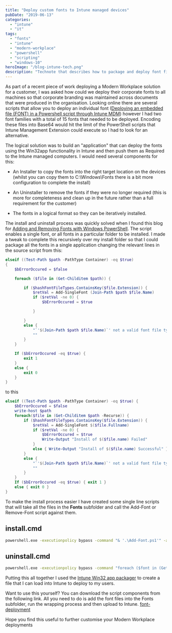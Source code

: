 ```yaml
---
title: "Deploy custom fonts to Intune managed devices"
pubDate: "2019-06-13"
categories:
  - "intune"
  - "it"
tags:
  - "fonts"
  - "intune"
  - "modern-workplace"
  - "powershell"
  - "scripting"
  - "windows-10"
heroImage: "/blog-intune-tech.png"
description: "Technote that describes how to package and deploy font files to Intune managed Windows devices using the Win32App packaging construct"
---
```


As part of a recent piece of work deploying a Modern Workplace solution for a customer, I was asked how could we deploy their corporate fonts to all machines so that corporate branding was maintained across documents that were produced in the organisation. Looking online there are several scripts that allow you to deploy an individual font ([Deploying an embedded file (FONT) in a Powershell script through Intune MDM](https://www.lieben.nu/liebensraum/2019/01/deploying-an-embedded-file-font-in-a-powershell-script-through-intune-mdm/)) however I had two font families with a total of 15 fonts that needed to be deployed. Encoding these files into Base64 would hit the limit of the PowerShell scripts that Intune Management Extension could execute so I had to look for an alternative.

The logical solution was to build an "application" that can deploy the fonts using the Win32app functionality in Intune and then push them as Required to the Intune managed computers. I would need several components for this:

- An Installer to copy the fonts into the right target location on the devices (whilst you can copy them to C:\\Windows\\Fonts there is a bit more configuration to complete the install)

- An Uninstaller to remove the fonts if they were no longer required (this is more for completeness and clean up in the future rather than a full requirement for the customer)

- The fonts in a logical format so they can be iteratively installed.

The install and uninstall process was quickly solved when I found this blog for [Adding and Removing Fonts with Windows PowerShell](https://blogs.technet.microsoft.com/deploymentguys/2010/12/04/adding-and-removing-fonts-with-windows-powershell/). The script enables a single font, or all fonts in a particular folder to be installed. I made a tweak to complete this recursively over my install folder so that I could package all the fonts in a single application changing the relevant lines in the source script from this:

```powershell
elseif ((Test-Path $path -PathType Container) -eq $true)
{
    $bErrorOccured = $false

    foreach ($file in (Get-Childitem $path)) {

        if ($hashFontFileTypes.ContainsKey($file.Extension)) {
            $retVal = Add-SingleFont (Join-Path $path $file.Name)
            if ($retVal -ne 0) {
                $bErrorOccured = $true

            }

        }
        else {
            "`'$(Join-Path $path $file.Name)`' not a valid font file type"
            ""
        }
    }

    If ($bErrorOccured -eq $true) {
        exit 1
    }
    else {
        exit 0
    }
}
```

to this

```powershell
elseif ((Test-Path $path -PathType Container) -eq $true) {
    $bErrorOccured = $false
    write-host $path
    foreach($file in (Get-Childitem $path -Recurse)) {
        if ($hashFontFileTypes.ContainsKey($file.Extension)) {
            $retVal = Add-SingleFont $($file.Fullname)
            if ($retVal -ne 0) {
                $bErrorOccured = $true
                Write-Output "Install of $($file.name) Failed"
            }
            else { Write-Output "Install of $($file.name) Successful" }
        }
        else {
            "`'$(Join-Path $path $file.Name)`' not a valid font file type"
            ""
        }
    }
    If ($bErrorOccured -eq $true) { exit 1 }
    else { exit 0 }
}
```

To make the install process easier I have created some single line scripts that will take all the files in the **Fonts** subfolder and call the Add-Font or Remove-Font script against them.

## install.cmd

```bat
powershell.exe -executionpolicy bypass -command "& '.\Add-Font.ps1'" -args "-path .\Fonts"
```

## uninstall.cmd

```bat
powershell.exe -executionpolicy bypass -command "foreach ($font in (Get-ChildItem -Path '.\Fonts' -Recurse)) { .\Remove-Font.ps1 -file $font.Name }"
```

Putting this all together I used the [Intune Win32 app packager](https://docs.microsoft.com/en-us/intune/apps-win32-app-management) to create a file that I can load into Intune to deploy to my users.

Want to use this yourself? You can download the script components from the following link. All you need to do is add the font files into the Fonts subfolder, run the wrapping process and then upload to Intune. [font-deployment](https://matthewjwhite.co.uk/wp-content/uploads/2019/06/font-deployment.zip)

Hope you find this useful to further customise your Modern Workplace deployments
